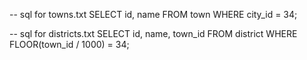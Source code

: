 -- sql for towns.txt
SELECT id, name FROM town WHERE city_id = 34;

-- sql for districts.txt 
SELECT id, name, town_id FROM district WHERE FLOOR(town_id / 1000) = 34;
